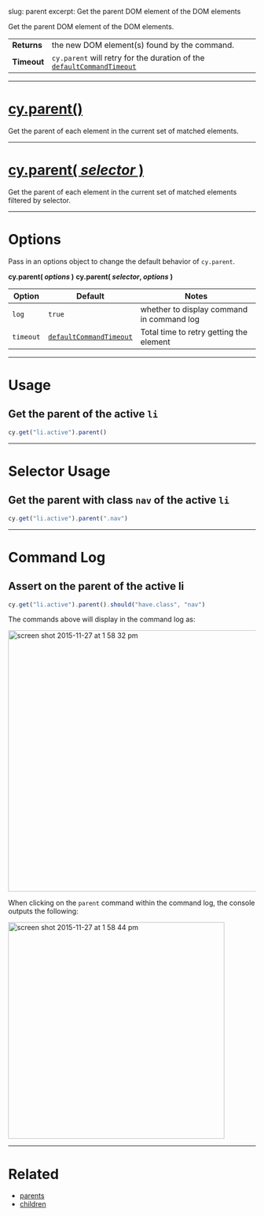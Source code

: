 slug: parent
excerpt: Get the parent DOM element of the DOM elements

Get the parent DOM element of the DOM elements.

| | |
|--- | --- |
| **Returns** | the new DOM element(s) found by the command. |
| **Timeout** | `cy.parent` will retry for the duration of the [`defaultCommandTimeout`](https://on.cypress.io/guides/configuration#timeouts) |

***

# [cy.parent()](#usage)

Get the parent of each element in the current set of matched elements.

***

# [cy.parent( *selector* )](#selector-usage)

Get the parent of each element in the current set of matched elements filtered by selector.

***

# Options

Pass in an options object to change the default behavior of `cy.parent`.

**cy.parent( *options* )**
**cy.parent( *selector*, *options* )**

Option | Default | Notes
--- | --- | ---
`log` | `true` | whether to display command in command log
`timeout` | [`defaultCommandTimeout`](https://on.cypress.io/guides/configuration#timeouts) | Total time to retry getting the element

***

# Usage

## Get the parent of the active `li`

```javascript
cy.get("li.active").parent()
```

***

# Selector Usage

## Get the parent with class `nav` of the active `li`

```javascript
cy.get("li.active").parent(".nav")
```

***

# Command Log

## Assert on the parent of the active li

```javascript
cy.get("li.active").parent().should("have.class", "nav")
```

The commands above will display in the command log as:

<img width="531" alt="screen shot 2015-11-27 at 1 58 32 pm" src="https://cloud.githubusercontent.com/assets/1271364/11447127/0d9ab5a8-950f-11e5-90ae-c317dd83aa65.png">

When clicking on the `parent` command within the command log, the console outputs the following:

<img width="440" alt="screen shot 2015-11-27 at 1 58 44 pm" src="https://cloud.githubusercontent.com/assets/1271364/11447130/11b22c02-950f-11e5-9b82-cc3b2ff8548e.png">

***

# Related

- [parents](https://on.cypress.io/api/parents)
- [children](https://on.cypress.io/api/children)
